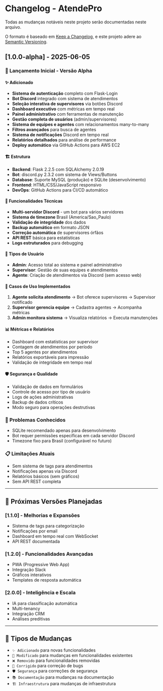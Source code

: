 # Changelog - AtendePro

Todas as mudanças notáveis neste projeto serão documentadas neste arquivo.

O formato é baseado em [Keep a Changelog](https://keepachangelog.com/pt-BR/1.0.0/),
e este projeto adere ao [Semantic Versioning](https://semver.org/lang/pt-BR/).

## [1.0.0-alpha] - 2025-06-05

### 🎉 Lançamento Inicial - Versão Alpha

#### ✨ Adicionado
- **Sistema de autenticação** completo com Flask-Login
- **Bot Discord** integrado com sistema de atendimentos
- **Seleção interativa de supervisores** via botões Discord
- **Dashboard executivo** com métricas em tempo real
- **Painel administrativo** com ferramentas de manutenção
- **Gestão completa de usuários** (admin/supervisores)
- **Sistema de equipes e agentes** com relacionamentos many-to-many
- **Filtros avançados** para busca de agentes
- **Sistema de notificações** Discord em tempo real
- **Relatórios detalhados** para análise de performance
- **Deploy automático** via GitHub Actions para AWS EC2

#### 🏗️ Estrutura
- **Backend**: Flask 2.2.5 com SQLAlchemy 2.0.19
- **Bot**: discord.py 2.3.2 com sistema de Views/Buttons
- **Database**: Suporte MySQL (produção) e SQLite (desenvolvimento)
- **Frontend**: HTML/CSS/JavaScript responsivo
- **DevOps**: GitHub Actions para CI/CD automático

#### 🔧 Funcionalidades Técnicas
- **Multi-servidor Discord** - um bot para vários servidores
- **Sistema de timezone** Brasil (America/Sao_Paulo)
- **Validação de integridade** dos dados
- **Backup automático** em formato JSON
- **Correção automática** de supervisores órfãos
- **API REST** básica para estatísticas
- **Logs estruturados** para debugging

#### 👥 Tipos de Usuário
- **Admin**: Acesso total ao sistema e painel administrativo
- **Supervisor**: Gestão de suas equipes e atendimentos
- **Agente**: Criação de atendimentos via Discord (sem acesso web)

#### 🎯 Casos de Uso Implementados
1. **Agente solicita atendimento** → Bot oferece supervisores → Supervisor notificado
2. **Supervisor gerencia equipe** → Cadastra agentes → Acompanha métricas
3. **Admin monitora sistema** → Visualiza relatórios → Executa manutenções

#### 📊 Métricas e Relatórios
- Dashboard com estatísticas por supervisor
- Contagem de atendimentos por período
- Top 5 agentes por atendimentos
- Relatórios exportáveis para impressão
- Validação de integridade em tempo real

#### 🛡️ Segurança e Qualidade
- Validação de dados em formulários
- Controle de acesso por tipo de usuário
- Logs de ações administrativas
- Backup de dados críticos
- Modo seguro para operações destrutivas

### 🐛 Problemas Conhecidos
- SQLite recomendado apenas para desenvolvimento
- Bot requer permissões específicas em cada servidor Discord
- Timezone fixo para Brasil (configurável no futuro)

### 📋 Limitações Atuais
- Sem sistema de tags para atendimentos
- Notificações apenas via Discord
- Relatórios básicos (sem gráficos)
- Sem API REST completa

---

## 🚀 Próximas Versões Planejadas

### [1.1.0] - Melhorias e Expansões
- Sistema de tags para categorização
- Notificações por email
- Dashboard em tempo real com WebSocket
- API REST documentada

### [1.2.0] - Funcionalidades Avançadas
- PWA (Progressive Web App)
- Integração Slack
- Gráficos interativos
- Templates de resposta automática

### [2.0.0] - Inteligência e Escala
- IA para classificação automática
- Multi-tenancy
- Integração CRM
- Análises preditivas

---

## 🔄 Tipos de Mudanças
- `✨ Adicionado` para novas funcionalidades
- `🔄 Modificado` para mudanças em funcionalidades existentes  
- `❌ Removido` para funcionalidades removidas
- `🐛 Corrigido` para correção de bugs
- `🛡️ Segurança` para correções de segurança
- `📚 Documentação` para mudanças na documentação
- `🏗️ Infraestrutura` para mudanças de infraestrutura
